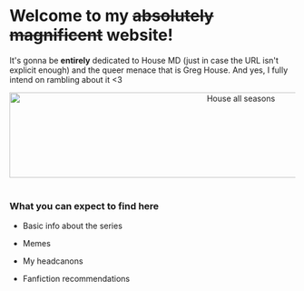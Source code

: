 # Welcome to my ~~absolutely magnificent~~ website!
It's gonna be **entirely** dedicated to House MD (just in case the URL isn't explicit enough) and the queer menace that is Greg House.
And yes, I fully intend on rambling about it <3

<center> <img width="800" height="150" alt="House all seasons" src="https://github.com/user-attachments/assets/b21bf2b7-d222-4d55-a736-6e557dc0078d" /> </center>
<br>

### What you can expect to find here

* Basic info about the series
  
* Memes
  
* My headcanons
  
* Fanfiction recommendations
